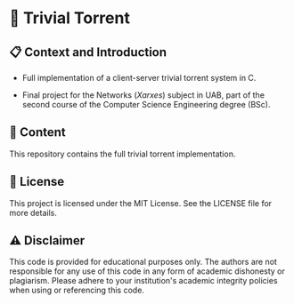 # 📠 Trivial Torrent

## 📋 Context and Introduction

- Full implementation of a client-server trivial torrent system in C.

- Final project for the Networks (*Xarxes*) subject in UAB, part of the second course of the Computer Science Engineering degree (BSc).

## 🔧 Content

This repository contains the full trivial torrent implementation.

## 📝 License

This project is licensed under the MIT License. See the LICENSE file for more details.

## ⚠️ Disclaimer

This code is provided for educational purposes only. The authors are not responsible for any use of this code in any form of academic dishonesty or plagiarism. Please adhere to your institution's academic integrity policies when using or referencing this code.
